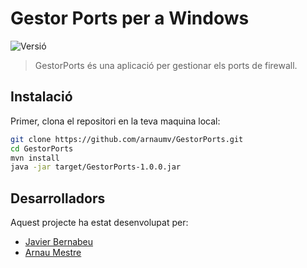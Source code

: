 # Gestor Ports per a Windows

![Versió](https://img.shields.io/badge/version-1.0.0-blue.svg?cacheSeconds=2592000)


> GestorPorts és una aplicació per gestionar els ports de firewall.


## Instalació

Primer, clona el repositori en la teva maquina local:

```bash
git clone https://github.com/arnaumv/GestorPorts.git
cd GestorPorts
mvn install
java -jar target/GestorPorts-1.0.0.jar
```

## Desarrolladors

Aquest projecte ha estat desenvolupat per:

* [Javier Bernabeu](https://github.com/Jovaoo) 
* [Arnau Mestre](https://github.com/arnaumv) 

